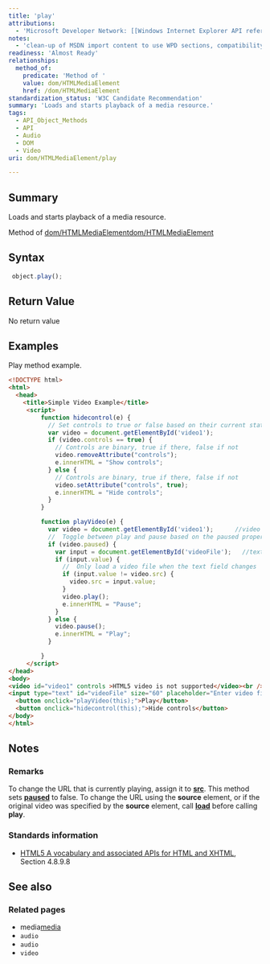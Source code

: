 ```yaml
---
title: 'play'
attributions:
  - 'Microsoft Developer Network: [[Windows Internet Explorer API reference](http://msdn.microsoft.com/en-us/library/ie/hh828809%28v=vs.85%29.aspx) Article]'
notes:
  - 'clean-up of MSDN import content to use WPD sections, compatibility'
readiness: 'Almost Ready'
relationships:
  method_of:
    predicate: 'Method of '
    value: dom/HTMLMediaElement
    href: /dom/HTMLMediaElement
standardization_status: 'W3C Candidate Recommendation'
summary: 'Loads and starts playback of a media resource.'
tags:
  - API_Object_Methods
  - API
  - Audio
  - DOM
  - Video
uri: dom/HTMLMediaElement/play

---
```

## Summary

Loads and starts playback of a media resource.

Method of [dom/HTMLMediaElement](/dom/HTMLMediaElement)[dom/HTMLMediaElement](/dom/HTMLMediaElement)

## Syntax

``` js
 object.play();
```

## Return Value

No return value

## Examples

Play method example.

``` html
<!DOCTYPE html>
<html>
  <head>
    <title>Simple Video Example</title>
     <script>
         function hidecontrol(e) {
           // Set controls to true or false based on their current state
           var video = document.getElementById('video1');
           if (video.controls == true) {
             // Controls are binary, true if there, false if not
             video.removeAttribute("controls");
             e.innerHTML = "Show controls";
           } else {
             // Controls are binary, true if there, false if not
             video.setAttribute("controls", true);
             e.innerHTML = "Hide controls";
           }
         }

         function playVideo(e) {
           var video = document.getElementById('video1');      //video element
           //  Toggle between play and pause based on the paused property
           if (video.paused) {
             var input = document.getElementById('videoFile');   //text box
             if (input.value) {
               //  Only load a video file when the text field changes
               if (input.value != video.src) {
                 video.src = input.value;
               }
               video.play();
               e.innerHTML = "Pause";
             }
           } else {
             video.pause();
             e.innerHTML = "Play";
           }

         }
     </script>
</head>
<body>
<video id="video1" controls >HTML5 video is not supported</video><br />
<input type="text" id="videoFile" size="60" placeholder="Enter video file URL here"/>
  <button onclick="playVideo(this);">Play</button>
  <button onclick="hidecontrol(this);">Hide controls</button>
</body>
</html>
```

## Notes

### Remarks

To change the URL that is currently playing, assign it to [**src**](/dom/HTMLMediaElement/src). This method sets [**paused**](/dom/HTMLMediaElement/paused) to false. To change the URL using the **source** element, or if the original video was specified by the **source** element, call [**load**](/dom/HTMLMediaElement/load) before calling **play**.

### Standards information

-   [HTML5 A vocabulary and associated APIs for HTML and XHTML](http://go.microsoft.com/fwlink/p/?linkid=221374), Section 4.8.9.8

## See also

### Related pages

-   media[media](/html/elements/media)
-   `audio`
-   `audio`
-   `video`

